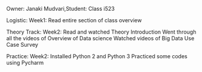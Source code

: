 Owner: Janaki Mudvari,Student: Class i523

Logistic:
Week1: Read entire section of class overview



Theory Track:
 Week2: Read and watched Theory Introduction
        Went through all the videos of Overview of Data science
        Watched videos of Big Data Use Case Survey
        

Practice:
Week2: Installed Python 2 and Python 3
      Practiced some codes using Pycharm
      
       

